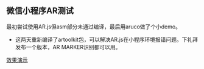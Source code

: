 ## 微信小程序AR测试
最初尝试使用AR.js但asm部分未通过编译，最后用aruco做了个小demo。

 * 这两天重新编译了artoolkit包，可以解决AR.js在小程序环境报错问题。下礼拜发布一个版本，AR MARKER识别都可以用。

[效果演示](https://h5.weishi.qq.com/weishi/feed/79CP0kmp21HL6zaYI)
